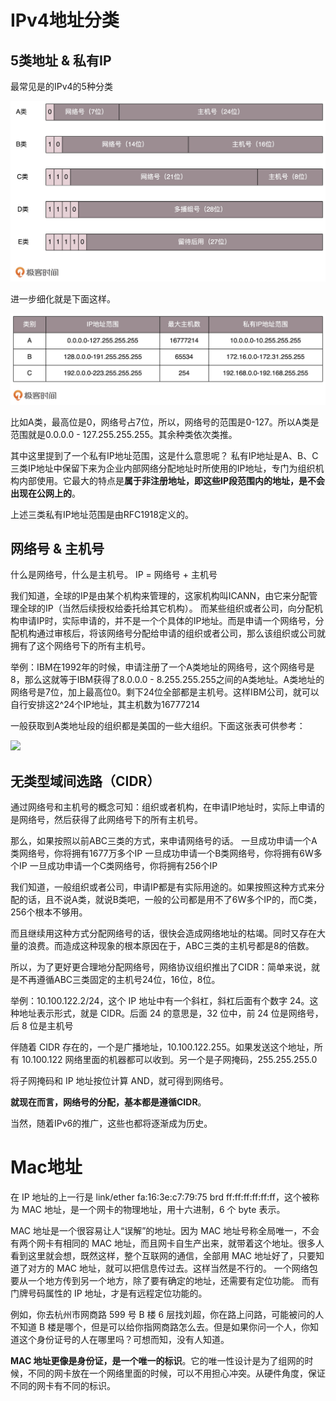 # IPv4地址分类

## 5类地址 & 私有IP

最常见是的IPv4的5种分类

![](./相关图片/5种地址分类.jpeg)

进一步细化就是下面这样。

![](./相关图片/ipv4地址范围.jpeg)

比如A类，最高位是0，网络号占7位，所以，网络号的范围是0-127。所以A类是范围就是0.0.0.0 - 127.255.255.255。其余种类依次类推。

其中这里提到了一个私有IP地址范围，这是什么意思呢？
私有IP地址是A、B、C三类IP地址中保留下来为企业内部网络分配地址时所使用的IP地址，专门为组织机构内部使用。它最大的特点是**属于非注册地址，即这些IP段范围内的地址，是不会出现在公网上的**。

上述三类私有IP地址范围是由RFC1918定义的。

## 网络号 & 主机号

什么是网络号，什么是主机号。
IP = 网络号 + 主机号

我们知道，全球的IP是由某个机构来管理的，这家机构叫ICANN，由它来分配管理全球的IP（当然后续授权给委托给其它机构）。
而某些组织或者公司，向分配机构申请IP时，实际申请的，并不是一个个具体的IP地址。而是申请一个网络号，分配机构通过审核后，将该网络号分配给申请的组织或者公司，那么该组织或公司就拥有了这个网络号下的所有主机号。

举例：IBM在1992年的时候，申请注册了一个A类地址的网络号，这个网络号是8，那么这就等于IBM获得了8.0.0.0 - 8.255.255.255之间的A类地址。A类地址的网络号是7位，加上最高位0。剩下24位全部都是主机号。这样IBM公司，就可以自行安排这2^24个IP地址，其主机数为16777214

一般获取到A类地址段的组织都是美国的一些大组织。下面这张表可供参考：

![](/Users/soleray/Documents/我的学习/极客时间/4.趣谈网络协议/相关图片/A类地址分配情况表.jpeg)

## 无类型域间选路（CIDR）

通过网络号和主机号的概念可知：组织或者机构，在申请IP地址时，实际上申请的是网络号，然后获得了此网络号下的所有主机号。

那么，如果按照以前ABC三类的方式，来申请网络号的话。
一旦成功申请一个A类网络号，你将拥有1677万多个IP
一旦成功申请一个B类网络号，你将拥有6W多个IP
一旦成功申请一个C类网络号，你将拥有256个IP

我们知道，一般组织或者公司，申请IP都是有实际用途的。如果按照这种方式来分配的话，且不说A类，就说B类吧，一般的公司都是用不了6W多个IP的，而C类，256个根本不够用。

而且继续用这种方式分配网络号的话，很快会造成网络地址的枯竭。同时又存在大量的浪费。而造成这种现象的根本原因在于，ABC三类的主机号都是8的倍数。

所以，为了更好更合理地分配网络号，网络协议组织推出了CIDR：简单来说，就是不再遵循ABC三类固定的主机号24位，16位，8位。

举例：10.100.122.2/24，这个 IP 地址中有一个斜杠，斜杠后面有个数字 24。这种地址表示形式，就是 CIDR。后面 24 的意思是，32 位中，前 24 位是网络号，后 8 位是主机号

伴随着 CIDR 存在的，一个是广播地址，10.100.122.255。如果发送这个地址，所有 10.100.122 网络里面的机器都可以收到。另一个是子网掩码，255.255.255.0

将子网掩码和 IP 地址按位计算 AND，就可得到网络号。

**就现在而言，网络号的分配，基本都是遵循CIDR**。

当然，随着IPv6的推广，这些也都将逐渐成为历史。

# Mac地址

在 IP 地址的上一行是 link/ether fa:16:3e:c7:79:75 brd ff:ff:ff:ff:ff:ff，这个被称为 MAC 地址，是一个网卡的物理地址，用十六进制，6 个 byte 表示。

MAC 地址是一个很容易让人“误解”的地址。因为 MAC 地址号称全局唯一，不会有两个网卡有相同的 MAC 地址，而且网卡自生产出来，就带着这个地址。很多人看到这里就会想，既然这样，整个互联网的通信，全部用 MAC 地址好了，只要知道了对方的 MAC 地址，就可以把信息传过去。这样当然是不行的。 一个网络包要从一个地方传到另一个地方，除了要有确定的地址，还需要有定位功能。 而有门牌号码属性的 IP 地址，才是有远程定位功能的。

例如，你去杭州市网商路 599 号 B 楼 6 层找刘超，你在路上问路，可能被问的人不知道 B 楼是哪个，但是可以给你指网商路怎么去。但是如果你问一个人，你知道这个身份证号的人在哪里吗？可想而知，没有人知道。

**MAC 地址更像是身份证，是一个唯一的标识**。它的唯一性设计是为了组网的时候，不同的网卡放在一个网络里面的时候，可以不用担心冲突。从硬件角度，保证不同的网卡有不同的标识。


